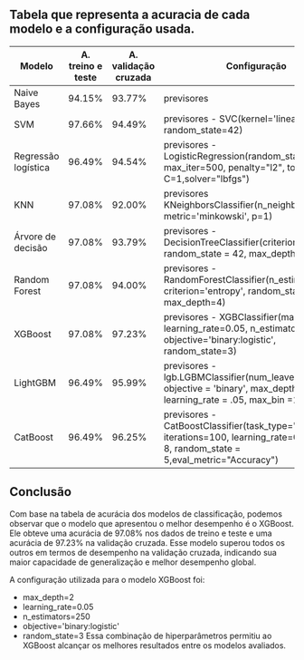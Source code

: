 ## Tabela que representa a acuracia de cada modelo e a configuração usada.


| Modelo | A. treino e teste | A. validação cruzada | Configuração |
|--------|-------------------|----------------------|--------------|
| Naive Bayes | 94.15% | 93.77% | previsores |
| SVM | 97.66% | 94.49% | previsores - SVC(kernel='linear', C=7, random_state=42) |
| Regressão logística | 96.49% | 94.54% | previsores - LogisticRegression(random_state=1, max_iter=500, penalty="l2", tol=0.0001, C=1,solver="lbfgs") |
| KNN | 97.08% | 92.00% | previsores KNeighborsClassifier(n_neighbors=7, metric='minkowski', p=1) |
| Árvore de decisão | 97.08% | 93.79% | previsores - DecisionTreeClassifier(criterion='entropy', random_state = 42, max_depth=3) |
| Random Forest | 97.08% | 94.00% | previsores - RandomForestClassifier(n_estimators=150, criterion='entropy', random_state=42, max_depth=4) |
| XGBoost | 97.08% | 97.23% | previsores - XGBClassifier(max_depth=2, learning_rate=0.05, n_estimators=250, objective='binary:logistic', random_state=3) |
| LightGBM | 96.49% | 95.99% | previsores - lgb.LGBMClassifier(num_leaves = 250, objective = 'binary', max_depth = 2, learning_rate = .05, max_bin =100) |
| CatBoost | 96.49% | 96.25% | previsores - CatBoostClassifier(task_type='CPU', iterations=100, learning_rate=0.1, depth = 8, random_state = 5,eval_metric="Accuracy") |

## Conclusão
Com base na tabela de acurácia dos modelos de classificação, podemos observar que o modelo que apresentou o melhor desempenho é o XGBoost. Ele obteve uma acurácia de 97.08% nos dados de treino e teste e uma acurácia de 97.23% na validação cruzada. Esse modelo superou todos os outros em termos de desempenho na validação cruzada, indicando sua maior capacidade de generalização e melhor desempenho global.

A configuração utilizada para o modelo XGBoost foi:

- max_depth=2
- learning_rate=0.05
- n_estimators=250
- objective='binary:logistic'
- random_state=3
Essa combinação de hiperparâmetros permitiu ao XGBoost alcançar os melhores resultados entre os modelos avaliados.